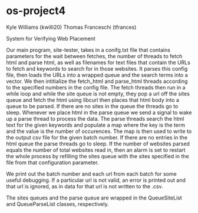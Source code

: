 # os-project4

Kyle Williams		(kwilli20)
Thomas Franceschi	(tfrances)

System for Verifying Web Placement

Our main program, site-tester, takes in a conifg.txt file that contains parameters 
for the wait between fetches, the number of threads to fetch html and parse html, as 
well as filenames for text files that contain the URLs to fetch and keywords to search
for in those websites. It parses this config file, then loads the URLs into a wrapped queue 
and the search terms into a vector. We then intitialize the fetch_html and parse_html 
threads according to the specified numbers in the config file. The fetch threads then 
run in a while loop and while the site queue is not empty, they pop a url off the sites queue and fetch 
the html using libcurl then places that html body into a queue to be parsed. If there are no 
sites in the queue the threads go to sleep. Whenever we place html in the parse queue we 
send a signal to wake up a parse thread to process the data. The parse threads search the 
html text for the given keywords and populate a map where the key is the term and the 
value is the number of occurences. The map is then used to write to the output csv file 
for the given batch number. If there are no entries in the html queue the parse threads 
go to sleep. If the number of websites parsed equals the number of total websites read in, 
then an alarm is set to restart the whole process by refilling the sites queue with the sites
specified in the file from that configuration parameter.

We print out the batch number and each url from each batch for some useful debugging. If
a particular url is not valid, an error is printed out and that url is ignored, as in
data for that url is not written to the .csv.

The sites queues and the parse queue are wrapped in the QueueSiteList and QueueParseList
classes, respectively.